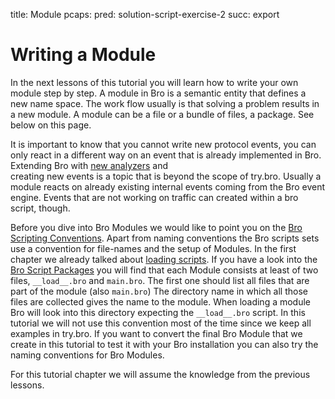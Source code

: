 title: Module
pcaps: 
pred: solution-script-exercise-2 
succ: export 

Writing a Module
=====================

In the next lessons of this tutorial you will learn how to write your own module step by step.
A module in Bro is a semantic entity that defines a new name space.
The work flow usually is that solving a problem results in a new module.
A module can be a file or a bundle of files, a package. See below on this page.

It is important to know
that you cannot write new protocol events, you can only react in a different way on an event that is already implemented
in Bro. Extending Bro with [new analyzers](https://www.bro.org/development/howtos/dpd.html) and  
creating new events is a topic that is beyond the scope of try.bro. 
Usually a module reacts on already existing internal events coming from the Bro event engine.
Events that are not working on traffic can created within a bro script, though.

Before you dive into Bro Modules we would like to point you on the
[Bro Scripting Conventions](https://www.bro.org/development/howtos/script-conventions.html).
Apart from naming conventions the Bro scripts sets use a convention for file-names and
the setup of Modules. In the first chapter we already talked about 
[loading scripts](http://try.bro.org/examples/loading). If you have a look into the
[Bro Script Packages](https://www.bro.org/sphinx/script-reference/packages.html)
you will find that each Module consists at least of two files, `__load__.bro` and
`main.bro`. The first one should list all files that are part of the module (also `main.bro`)
The directory name in which all those files are collected gives the name to the module.
When loading a module Bro will look into this directory expecting the `__load__.bro` script.
In this tutorial we will not use this convention most of the time since we keep all examples in try.bro.
If you want to convert the final Bro Module that we create in this tutorial to test it with your Bro installation you can also
try the naming conventions for Bro Modules.

For this tutorial chapter we will assume the knowledge from the previous lessons.
